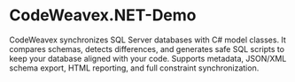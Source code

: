 # CodeWeavex.NET-Demo
CodeWeavex synchronizes SQL Server databases with C# model classes. It compares schemas, detects differences, and generates safe SQL scripts to keep your database aligned with your code. Supports metadata, JSON/XML schema export, HTML reporting, and full constraint synchronization.
